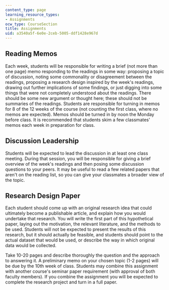 ```yaml
---
content_type: page
learning_resource_types:
- Assignments
ocw_type: CourseSection
title: Assignments
uid: a3540a5f-6e0e-2ceb-5005-ddf1428e967d
---
```


Reading Memos
-------------

Each week, students will be responsible for writing a brief (not more than one page) memo responding to the readings in some way: proposing a topic of discussion, noting some commonality or disagreement between the readings, proposing a research design inspired by the week's readings, drawing out further implications of some findings, or just digging into some things that were not completely understood about the readings. There should be some new argument or thought here; these should not be summaries of the readings. Students are responsible for turning in memos for 8 of the 12 weeks of the course (not counting the first class, where no memos are expected). Memos should be turned in by noon the Monday before class. It is recommended that students skim a few classmates' memos each week in preparation for class.

Discussion Leadership
---------------------

Students will be expected to lead the discussion in at least one class meeting. During that session, you will be responsible for giving a brief overview of the week's readings and then posing some discussion questions to your peers. It may be useful to read a few related papers that aren't on the reading list, so you can give your classmates a broader view of the topic.

Research Design Paper
---------------------

Each student should come up with an original research idea that could ultimately become a publishable article, and explain how you would undertake that research. You will write the first part of this hypothetical paper, laying out the motivation, the relevant literature, and the methods to be used. Students will not be expected to present the results of this research, but it should actually be feasible, and students should point to the actual dataset that would be used, or describe the way in which original data would be collected.

Take 10-20 pages and describe thoroughly the question and the approach to answering it. A preliminary memo on your chosen topic (1-2 pages) will be due by the 10th week of class. Students may combine this assignment with another course's seminar paper requirement (with approval of both faculty members). If you combine the assignment you will be expected to complete the research project and turn in a full paper.